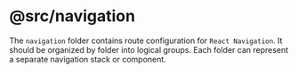 # @src/navigation

The `navigation` folder contains route configuration for `React Navigation`. It should be organized by folder into logical groups. Each folder can represent a separate navigation stack or component.
